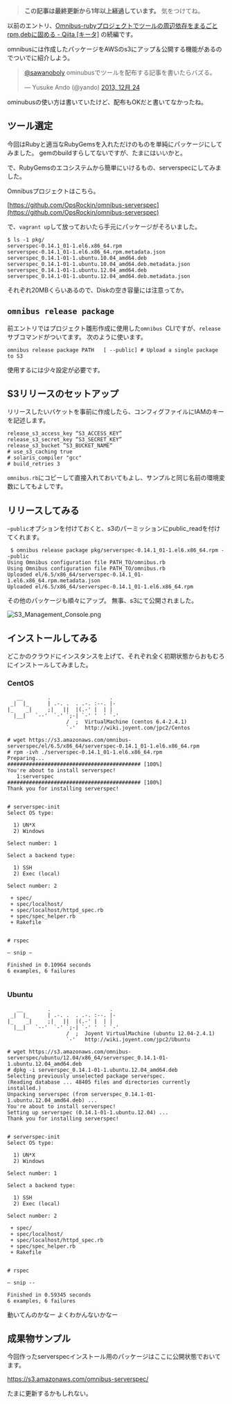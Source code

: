 <!-- too_old -->
> **この記事は最終更新から1年以上経過しています。** 気をつけてね。

以前のエントリ、[Omnibus-rubyプロジェクトでツールの周辺依存をまるごとrpm,debに固める - Qiita [キータ]](http://qiita.com/sawanoboly/items/a2c258a235824b91b70f "Omnibus-rubyプロジェクトでツールの周辺依存をまるごとrpm,debに固める - Qiita [キータ]") の続編です。

omnibusには作成したパッケージをAWSのs3にアップ＆公開する機能があるのでついでに紹介しよう。

<blockquote class="twitter-tweet" lang="ja"><p><a href="https://twitter.com/sawanoboly">@sawanoboly</a> ominubusでツールを配布する記事を書いたらバズる。</p>&mdash; Yusuke Ando (@yando) <a href="https://twitter.com/yando/statuses/415345606870044672">2013, 12月 24</a></blockquote>
<script async src="//platform.twitter.com/widgets.js" charset="utf-8"></script>


ominubusの使い方は書いていたけど、配布もOKだと書いてなかったね。

## ツール選定

今回はRubyと適当なRubyGemsを入れただけのものを単純にパッケージにしてみました。
gemのbuildすらしてないですが、たまにはいいかと。

で、RubyGemsのエコシステムから簡単にいけるもの、serverspecにしてみました。

Omnibusプロジェクトはこちら。

[https://github.com/OpsRockin/omnibus-serverspec](https://github.com/OpsRockin/omnibus-serverspec)

で、`vagrant up`して放っておいたら手元にパッケージがそろいました。

```
$ ls -1 pkg/
serverspec-0.14.1_01-1.el6.x86_64.rpm
serverspec-0.14.1_01-1.el6.x86_64.rpm.metadata.json
serverspec_0.14.1-01-1.ubuntu.10.04_amd64.deb
serverspec_0.14.1-01-1.ubuntu.10.04_amd64.deb.metadata.json
serverspec_0.14.1-01-1.ubuntu.12.04_amd64.deb
serverspec_0.14.1-01-1.ubuntu.12.04_amd64.deb.metadata.json
```

それぞれ20MBくらいあるので、Diskの空き容量には注意ってか。


## `omnibus release package`

前エントリではプロジェクト雛形作成に使用した`omnibus `CLIですが、`release`サブコマンドがついてます。
次のように使います。

```
omnibus release package PATH   [ --public] # Upload a single package to S3
```

使用するには少々設定が必要です。


## S3リリースのセットアップ

リリースしたいバケットを事前に作成したら、コンフィグファイルにIAMのキーを記述します。

```ruby:omnibus.rb.example 
release_s3_access_key “S3_ACCESS_KEY”
release_s3_secret_key “S3_SECRET_KEY”
release_s3_bucket ”S3_BUCKET_NAME“
# use_s3_caching true
# solaris_compiler "gcc"
# build_retries 3
```

`omnibus.rb`にコピーして直接入れておいてもよし、サンプルと同じ名前の環境変数にしてもよしです。


## リリースしてみる

`—public`オプションを付けておくと、s3のパーミッションにpublic_readを付けてくれます。


```shell:omnibus_release_package
 $ omnibus release package pkg/serverspec-0.14.1_01-1.el6.x86_64.rpm --public
Using Omnibus configuration file PATH_TO/omnibus.rb
Using Omnibus configuration file PATH_TO/omnibus.rb
Uploaded el/6.5/x86_64/serverspec-0.14.1_01-1.el6.x86_64.rpm.metadata.json
Uploaded el/6.5/x86_64/serverspec-0.14.1_01-1.el6.x86_64.rpm
```

その他のパッケージも順々にアップ。
無事、s3にて公開されました。

![S3_Management_Console.png](https://qiita-image-store.s3.amazonaws.com/0/7454/42c1348a-7e74-024b-bd22-e73e9742b0c4.png "S3_Management_Console.png")



## インストールしてみる

どこかのクラウドにインスタンスを上げて、それぞれ全く初期状態からおもむろにインストールしてみました。

### CentOS

```
   __        .                   .
 _|  |_      | .-. .  . .-. :--. |-
|_    _|     ;|   ||  |(.-' |  | |
  |__|   `--'  `-' `;-| `-' '  ' `-'
                   /  ;  VirtualMachine (centos 6.4-2.4.1)
                   `-'   http://wiki.joyent.com/jpc2/Centos
```

```
# wget https://s3.amazonaws.com/omnibus-serverspec/el/6.5/x86_64/serverspec-0.14.1_01-1.el6.x86_64.rpm
# rpm -ivh ./serverspec-0.14.1_01-1.el6.x86_64.rpm 
Preparing...                ########################################### [100%]
You're about to install serverspec!
   1:serverspec             ########################################### [100%]
Thank you for installing serverspec!


# serverspec-init 
Select OS type:

  1) UN*X
  2) Windows

Select number: 1

Select a backend type:

  1) SSH
  2) Exec (local)

Select number: 2

 + spec/
 + spec/localhost/
 + spec/localhost/httpd_spec.rb
 + spec/spec_helper.rb
 + Rakefile


# rspec 

— snip —

Finished in 0.10964 seconds
6 examples, 6 failures


```

### Ubuntu

```
   __        .                   .
 _|  |_      | .-. .  . .-. :--. |-
|_    _|     ;|   ||  |(.-' |  | |
  |__|   `--'  `-' `;-| `-' '  ' `-'
                   /  ;  Joyent VirtualMachine (ubuntu 12.04-2.4.1)
                   `-'   http://wiki.joyent.com/jpc2/Ubuntu
```

```
# wget https://s3.amazonaws.com/omnibus-serverspec/ubuntu/12.04/x86_64/serverspec_0.14.1-01-1.ubuntu.12.04_amd64.deb
# dpkg -i serverspec_0.14.1-01-1.ubuntu.12.04_amd64.deb 
Selecting previously unselected package serverspec.
(Reading database ... 48405 files and directories currently installed.)
Unpacking serverspec (from serverspec_0.14.1-01-1.ubuntu.12.04_amd64.deb) ...
You're about to install serverspec!
Setting up serverspec (0.14.1-01-1.ubuntu.12.04) ...
Thank you for installing serverspec!


# serverspec-init 
Select OS type:

  1) UN*X
  2) Windows

Select number: 1

Select a backend type:

  1) SSH
  2) Exec (local)

Select number: 2

 + spec/
 + spec/localhost/
 + spec/localhost/httpd_spec.rb
 + spec/spec_helper.rb
 + Rakefile


# rspec 

— snip --

Finished in 0.59345 seconds
6 examples, 6 failures

```


動いてんのかなー
よくわかんないかなー

## 成果物サンプル

今回作ったserverspecインストール用のパッケージはここに公開状態でおいてます。

https://s3.amazonaws.com/omnibus-serverspec/

たまに更新するかもしれない。
